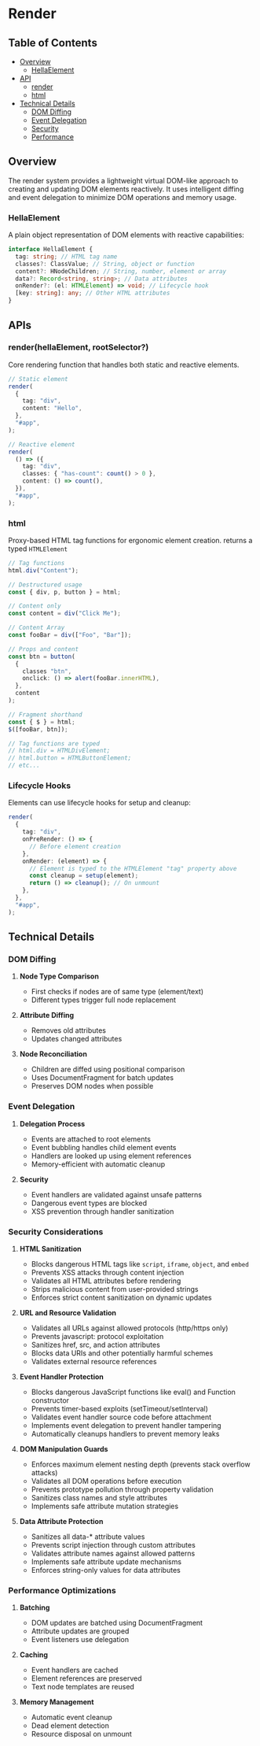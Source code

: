 # Render

## Table of Contents

- [Overview](#overview)
  - [HellaElement](#hellaelement)
- [API](#apis)
  - [render](#render)
  - [html](#html)
- [Technical Details](#technical-details)
  - [DOM Diffing](#dom-diffing)
  - [Event Delegation](#event-delegation)
  - [Security](#security)
  - [Performance](#performance)

## Overview

The render system provides a lightweight virtual DOM-like approach to creating and updating DOM elements reactively. It uses intelligent diffing and event delegation to minimize DOM operations and memory usage.

### HellaElement

A plain object representation of DOM elements with reactive capabilities:

```typescript
interface HellaElement {
  tag: string; // HTML tag name
  classes?: ClassValue; // String, object or function
  content?: HNodeChildren; // String, number, element or array
  data?: Record<string, string>; // Data attributes
  onRender?: (el: HTMLElement) => void; // Lifecycle hook
  [key: string]: any; // Other HTML attributes
}
```

## APIs

### render(hellaElement, rootSelector?)

Core rendering function that handles both static and reactive elements.

```typescript
// Static element
render(
  {
    tag: "div",
    content: "Hello",
  },
  "#app",
);

// Reactive element
render(
  () => ({
    tag: "div",
    classes: { "has-count": count() > 0 },
    content: () => count(),
  }),
  "#app",
);
```

### html

Proxy-based HTML tag functions for ergonomic element creation. returns a typed `HTMLElement`

```typescript
// Tag functions
html.div("Content");

// Destructured usage
const { div, p, button } = html;

// Content only
const content = div("Click Me");

// Content Array
const fooBar = div(["Foo", "Bar"]);

// Props and content
const btn = button(
  {
    classes "btn",
    onclick: () => alert(fooBar.innerHTML),
  },
  content
);

// Fragment shorthand
const { $ } = html;
$([fooBar, btn]);

// Tag functions are typed
// html.div = HTMLDivElement;
// html.button = HTMLButtonElement;
// etc...
```

### Lifecycle Hooks

Elements can use lifecycle hooks for setup and cleanup:

```typescript
render(
  {
    tag: "div",
    onPreRender: () => {
      // Before element creation
    },
    onRender: (element) => {
      // Element is typed to the HTMLElement "tag" property above
      const cleanup = setup(element);
      return () => cleanup(); // On unmount
    },
  },
  "#app",
);
```

## Technical Details

### DOM Diffing

1. **Node Type Comparison**
   - First checks if nodes are of same type (element/text)
   - Different types trigger full node replacement
2. **Attribute Diffing**

   - Removes old attributes
   - Updates changed attributes

3. **Node Reconciliation**
   - Children are diffed using positional comparison
   - Uses DocumentFragment for batch updates
   - Preserves DOM nodes when possible

### Event Delegation

1. **Delegation Process**

   - Events are attached to root elements
   - Event bubbling handles child element events
   - Handlers are looked up using element references
   - Memory-efficient with automatic cleanup

2. **Security**
   - Event handlers are validated against unsafe patterns
   - Dangerous event types are blocked
   - XSS prevention through handler sanitization

### Security Considerations

1. **HTML Sanitization**

   - Blocks dangerous HTML tags like `script`, `iframe`, `object`, and `embed`
   - Prevents XSS attacks through content injection
   - Validates all HTML attributes before rendering
   - Strips malicious content from user-provided strings
   - Enforces strict content sanitization on dynamic updates

2. **URL and Resource Validation**

   - Validates all URLs against allowed protocols (http/https only)
   - Prevents javascript: protocol exploitation
   - Sanitizes href, src, and action attributes
   - Blocks data URIs and other potentially harmful schemes
   - Validates external resource references

3. **Event Handler Protection**

   - Blocks dangerous JavaScript functions like eval() and Function constructor
   - Prevents timer-based exploits (setTimeout/setInterval)
   - Validates event handler source code before attachment
   - Implements event delegation to prevent handler tampering
   - Automatically cleanups handlers to prevent memory leaks

4. **DOM Manipulation Guards**

   - Enforces maximum element nesting depth (prevents stack overflow attacks)
   - Validates all DOM operations before execution
   - Prevents prototype pollution through property validation
   - Sanitizes class names and style attributes
   - Implements safe attribute mutation strategies

5. **Data Attribute Protection**
   - Sanitizes all data-\* attribute values
   - Prevents script injection through custom attributes
   - Validates attribute names against allowed patterns
   - Implements safe attribute update mechanisms
   - Enforces string-only values for data attributes

### Performance Optimizations

1. **Batching**

   - DOM updates are batched using DocumentFragment
   - Attribute updates are grouped
   - Event listeners use delegation

2. **Caching**

   - Event handlers are cached
   - Element references are preserved
   - Text node templates are reused

3. **Memory Management**
   - Automatic event cleanup
   - Dead element detection
   - Resource disposal on unmount
